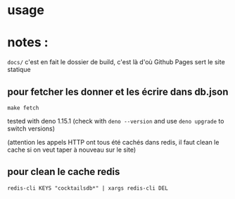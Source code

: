 # usage

# notes :

`docs/` c'est en fait le dossier de build, c'est là d'où Github Pages sert le site statique

## pour fetcher les donner et les écrire dans db.json

    make fetch

tested with deno 1.15.1 (check with `deno --version` and use `deno upgrade` to switch versions)

(attention les appels HTTP ont tous été cachés dans redis, il faut clean le cache si on veut taper à nouveau sur le site)

## pour clean le cache redis

    redis-cli KEYS "cocktailsdb*" | xargs redis-cli DEL
